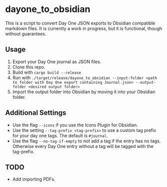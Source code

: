 # dayone_to_obsidian

This is a script to convert Day One JSON exports to Obsidian compatible markdown files. It is currently a work in progress, but it is functional, though without guarantees.

## Usage

1. Export your Day One journal as JSON files.
2. Clone this repo.
3. Build with `cargo build --release`
4. Run with `./target/release/dayone_to_obsidian --input-folder <path to folder with Day One export containing Journal.json> --output-folder <desired output folder>` 
5. Import the output folder into Obsidian by moving it into your Obsidian folder.

## Additional Settings

- Use the flag `--icons` if you use the Icons Plugin for Obsidian.
- Use the setting `--tag-prefix <tag-prefix>` to use a custom tag prefix for your day one tags. The default is `#journal`.
- Use the flag `--no-tag-if-empty` to not add a tag if the entry has no tags. Otherwise every Day One entry without a tag will be tagged with the tag-prefix.


## TODO

- Add importing PDFs.



